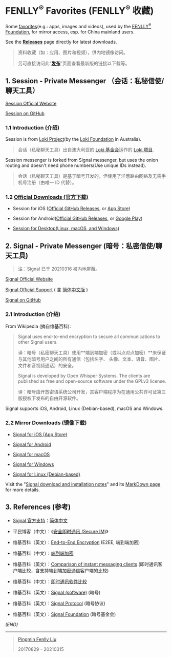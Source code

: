 # FENLLY<sup>®</sup> Favorites (FENLLY<sup>®</sup> 收藏)

Some [favorites](https://fenlly.org/favorites/)(e.g.: apps, images and videos), used by the [FENLLY<sup>®</sup> Foundation](https://fenlly.org), for mirror access, esp. for China mainland users.

See the [**Releases**](https://github.com/fenlly/favorites/releases) page directly for latest downloads.

> 资料收藏（如：应用、图片和视频），供内地镜像访问。
>
> 另可直接访问此“[**发布**](https://github.com/fenlly/favorites/releases)”页面查看最新版的链接以下载等。


## 1. Session - Private Messenger （会话：私秘信使/聊天工具）

[Session Official Website](https://getsession.org/)

[Session on GitHub](https://github.com/oxen-io/)

### 1.1 Introduction (介绍)

Session is from [Loki Project](https://getsession.org)(by the [Loki Foundation](https://loki.foundation) in Australia).

> 会话（私秘聊天工具）出自澳大利亚的 [Loki 基金会](https://loki.foundation)运作的 [Loki 项目](https://getsession.org).

Session messenger is forked from Signal messenger, but uses the onion routing and doesn't need phone numbers(Use unique IDs instead).

> 会话（私秘聊天工具）是基于暗号开发的，但使用了洋葱路由网络及无需手机号注册（由唯一 ID 代替）。

### 1.2 [Official Downloads (官方下载)](https://getsession.org/download)

- Session for iOS ([Official GitHub Releases](https://github.com/oxen-io/session-ios/releases), or [App Store](https://apps.apple.com/cn/app/session-private-messenger/id1470168868))

- Session for Android([Official GitHub Releases](https://github.com/oxen-io/session-android/releases), or [Google Play](https://play.google.com/store/apps/details?id=network.loki.messenger))

- [Session for Desktop(Linux, macOS, and Windows)](https://github.com/oxen-io/session-desktop/releases)


## 2. Signal - Private Messenger (暗号：私密信使/聊天工具)

> 注：Signal 已于 20210316 被内地屏蔽。

[Signal Official Website](https://signal.org)

[Signal Official Support](https://support.signal.org) ( 含 [简体中文版](https://support.signal.org/hc/zh-cn) )

[Signal on GitHub](https://github.com/signalapp)

### 2.1 Introduction (介绍)

From Wikipedia (摘自维基百科):

> Signal uses end-to-end encryption to secure all communications to other Signal
> users.
>
> 译：暗号（私密聊天工具）使用**端到端加密（或叫点对点加密）**来保证与其他暗号用户之间的所有通信（包括名字、
> 头像、文本、语音、图片、文件和音视频通话）的安全。
>
> Signal is developed by Open Whisper Systems. The clients are published as free
> and open-source software under the GPLv3 license.
>
> 译：暗号由开放密语系统公司开发，其客户端程序为在通用公共许可证第三版授权下发布的自由开源软件。

Signal supports iOS, Android, Linux (Debian-based), macOS and Windows.

### 2.2 Mirror Downloads (镜像下载)

- [Signal for iOS (App Store)](https://itunes.apple.com/cn/app/signal-private-messenger/id874139669)

- [Signal for Android](https://github.com/fenlly/favorites/releases/download/latest/signal-website-release.apk)

- [Signal for macOS](https://github.com/fenlly/favorites/releases/download/latest/signal-desktop-mac.zip)

- [Signal for Windows](https://github.com/fenlly/favorites/releases/download/latest/signal-desktop-win.exe)

- [Signal for Linux (Debian-based)](https://github.com/fenlly/favorites/releases/download/latest/signal-desktop-amd64.deb)

Visit the "[Signal download and installation notes](https://fenlly.org/favorites/signal-download-notes.html)" and its [MarkDown page](https://github.com/fenlly/favorites/blob/master/signal-download-notes.md#download-notes-for-the-signal---private-messenger) for more details.


## 3. References (参考)

- [Signal 官方支持](https://support.signal.org)：[简体中文](https://support.signal.org/hc/zh-cn)

- 平民博客（中文）：《[安全即时通讯 (Secure IM)](https://pingmin.blog/post/secure-im.html)》

- 维基百科（英文）：[End-to-End Encryption](https://en.wikipedia.org/wiki/End-to-end_encryption) (E2EE, 端到端加密)

- 维基百科（中文）：[端到端加密](https://zh.wikipedia.org/wiki/端到端加密)

- 维基百科（英文）：[Comparison of instant messaging clients](https://en.wikipedia.org/wiki/Comparison_of_instant_messaging_clients)  (即时通讯客户端比较，含支持端到端加密通信客户端的比较)

- 维基百科（中文）：[即时通讯软件比较](https://zh.wikipedia.org/wiki/即时通讯软件比较)

- 维基百科（英文）：[Signal (software)](https://en.wikipedia.org/wiki/Signal_(software)) (暗号)

- 维基百科（英文）：[Signal Protocol](https://en.wikipedia.org/wiki/Signal_Protocol) (暗号协议)

- 维基百科（英文）：[Signal Foundation](https://en.wikipedia.org/wiki/Signal_Foundation) (暗号基金会)


_(END)_

---

> [Pingmin Fenlly Liu](https://pingmin.me)
>
> 20170829 - 20210315
